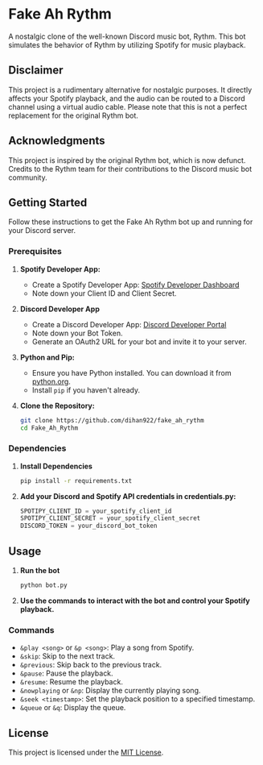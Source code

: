 # Fake Ah Rythm

A nostalgic clone of the well-known Discord music bot, Rythm. This bot simulates the behavior of Rythm by utilizing Spotify for music playback.

## Disclaimer

This project is a rudimentary alternative for nostalgic purposes. It directly affects your Spotify playback, and the audio can be routed to a Discord channel using a virtual audio cable. Please note that this is not a perfect replacement for the original Rythm bot.

## Acknowledgments

This project is inspired by the original Rythm bot, which is now defunct. Credits to the Rythm team for their contributions to the Discord music bot community.

## Getting Started

Follow these instructions to get the Fake Ah Rythm bot up and running for your Discord server.

### Prerequisites

1. **Spotify Developer App:**
   - Create a Spotify Developer App: [Spotify Developer Dashboard](https://developer.spotify.com/dashboard/applications)
   - Note down your Client ID and Client Secret.

2. **Discord Developer App**
    - Create a Discord Developer App: [Discord Developer Portal](https://discord.com/developers/applications)
    - Note down your Bot Token.
    - Generate an OAuth2 URL for your bot and invite it to your server.

3. **Python and Pip:**
   - Ensure you have Python installed. You can download it from [python.org](https://www.python.org/downloads/).
   - Install `pip` if you haven't already.

4. **Clone the Repository:**
   ```bash
   git clone https://github.com/dihan922/fake_ah_rythm
   cd Fake_Ah_Rythm
   ```

### Dependencies

1. **Install Dependencies**
    ```bash
    pip install -r requirements.txt
    ```

2. **Add your Discord and Spotify API credentials in credentials.py:**
    ```py
    SPOTIPY_CLIENT_ID = your_spotify_client_id
    SPOTIPY_CLIENT_SECRET = your_spotify_client_secret
    DISCORD_TOKEN = your_discord_bot_token
    ```

## Usage

1. **Run the bot**
    ```bash
    python bot.py
    ```

2. **Use the commands to interact with the bot and control your Spotify playback.**

### Commands

- `&play <song>` or `&p <song>`: Play a song from Spotify.
- `&skip`: Skip to the next track.
- `&previous`: Skip back to the previous track.
- `&pause`: Pause the playback.
- `&resume`: Resume the playback.
- `&nowplaying` or `&np`: Display the currently playing song.
- `&seek <timestamp>`: Set the playback position to a specified timestamp.
- `&queue` or `&q`: Display the queue.

## License

This project is licensed under the [MIT License](https://opensource.org/license/mit).
